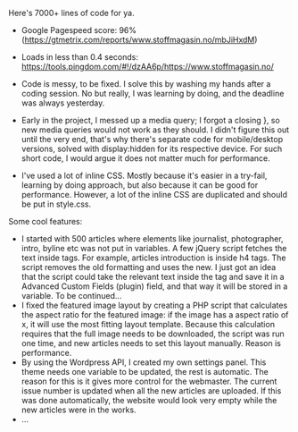Here's 7000+ lines of code for ya.

- Google Pagespeed score: 96% (https://gtmetrix.com/reports/www.stoffmagasin.no/mbJiHxdM)
- Loads in less than 0.4 seconds: https://tools.pingdom.com/#!/dzAA6p/https://www.stoffmagasin.no/

- Code is messy, to be fixed. I solve this by washing my hands after a coding session. No but really, I was learning by doing, and the deadline was always yesterday.
- Early in the project, I messed up a media query; I forgot a closing }, so new media queries would not work as they should. I didn't figure this out until the very end, that's why there's separate code for mobile/desktop versions, solved with display:hidden for its respective device. For such short code, I would argue it does not matter much for performance.
- I've used a lot of inline CSS. Mostly because it's easier in a try-fail, learning by doing approach, but also because it can be good for performance. However, a lot of the inline CSS are duplicated and should be put in style.css.

Some cool features:
- I started with 500 articles where elements like journalist, photographer, intro, byline etc was not put in variables. A few jQuery script fetches the text inside tags. For example, articles introduction is inside h4 tags. The script removes the old formatting and uses the new. I just got an idea that the script could take the relevant text inside the tag and save it in a Advanced Custom Fields (plugin) field, and that way it will be stored in a variable. To be continued...
- I fixed the featured image layout by creating a PHP script that calculates the aspect ratio for the featured image: if the image has a aspect ratio of x, it will use the most fitting layout template. Because this calculation requires that the full image needs to be downloaded, the script was run one time, and new articles needs to set this layout manually. Reason is performance.
- By using the Wordpress API, I created my own settings panel. This theme needs one variable to be updated, the rest is automatic. The reason for this is it gives more control for the webmaster. The current issue number is updated when all the new articles are uploaded. If this was done automatically, the website would look very empty while the new articles were in the works.
- ...